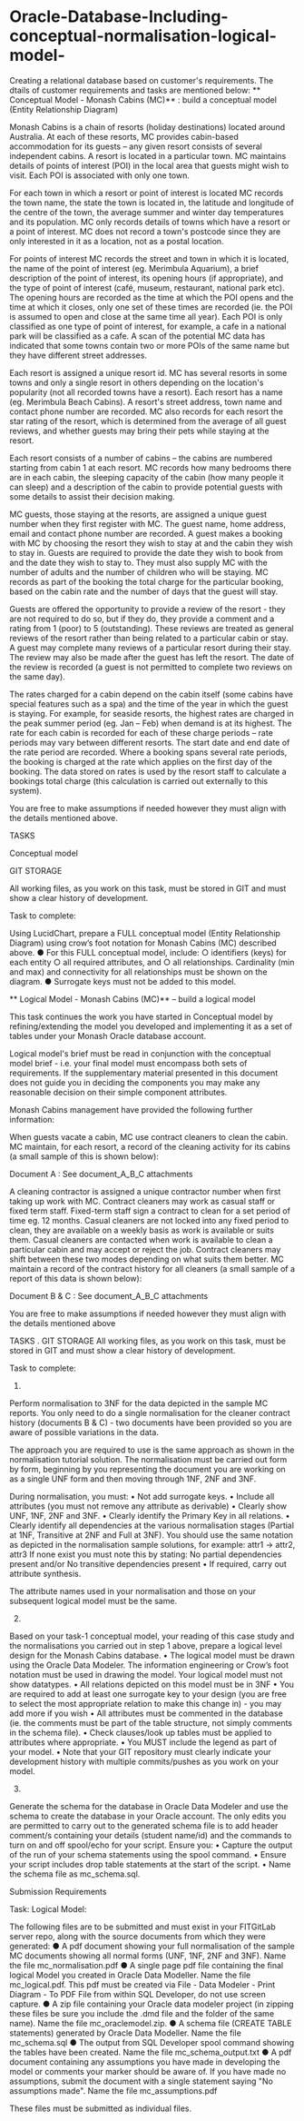 # Oracle-Database-Including-conceptual-normalisation-logical-model-
Creating a relational database based on customer's requirements. The dtails of customer requirements and tasks are mentioned below:
**
Conceptual Model - Monash Cabins (MC)** : build a conceptual model (Entity Relationship Diagram)

Monash Cabins is a chain of resorts (holiday destinations) located around Australia. At each of these resorts, MC provides cabin-based accommodation for its guests – any given resort consists of several independent cabins. A resort is located in a particular town. MC maintains details of points of interest (POI) in the local area that guests might wish to visit. Each POI is associated with only one town.

For each town in which a resort or point of interest is located MC records the town name, the state the town is located in, the latitude and longitude of the centre of the town, the average summer and winter day temperatures and its population. MC only records details of towns which have a resort or a point of interest. MC does not record a town's postcode since they are only interested in it as a location, not as a postal location.

For points of interest MC records the street and town in which it is located, the name of the point of interest (eg. Merimbula Aquarium), a brief description of the point of interest, its opening hours (if appropriate), and the type of point of interest (café, museum, restaurant, national park etc). The opening hours are recorded as the time at which the POI opens and the time at which it closes, only one set of these times are recorded (ie. the POI is assumed to open and close at the same time all year). Each POI is only classified as one type of point of interest, for example, a cafe in a national park will be classified as a cafe. A scan of the potential MC data has indicated that some towns contain two or more POIs of the same name but they have different street addresses.

Each resort is assigned a unique resort id. MC has several resorts in some towns and only a single resort in others depending on the location's popularity (not all recorded towns have a resort). Each resort has a name (eg. Merimbula Beach Cabins). A resort's street address, town name and contact phone number are recorded. MC also records for each resort the star rating of the resort, which is determined from the average of all guest reviews, and whether guests may bring their pets while staying at the resort.

Each resort consists of a number of cabins – the cabins are numbered starting from cabin 1 at each resort. MC records how many bedrooms there are in each cabin, the sleeping capacity of the cabin (how many people it can sleep) and a description of the cabin to provide potential guests with some details to assist their decision making.

MC guests, those staying at the resorts, are assigned a unique guest number when they first
register with MC. The guest name, home address, email and contact phone number are recorded. A guest makes a booking with MC by choosing the resort they wish to stay at and the cabin they wish to stay in. Guests are required to provide the date they wish to book from and the date they wish to stay to. They must also supply MC with the number of adults and the number of children who will be staying. MC records as part of the booking the total charge for the particular booking, based on the cabin rate and the number of days that the guest will stay.

Guests are offered the opportunity to provide a review of the resort - they are not required to do so, but if they do, they provide a comment and a rating from 1 (poor) to 5 (outstanding). These reviews are treated as general reviews of the resort rather than being related to a particular cabin or stay. A guest may complete many reviews of a particular resort during their stay. The review may also be made after the guest has left the resort. The date of the review is recorded (a guest is not permitted to complete two reviews on the same day).

The rates charged for a cabin depend on the cabin itself (some cabins have special features such as a spa) and the time of the year in which the guest is staying. For example, for seaside resorts, the highest rates are charged in the peak summer period (eg. Jan – Feb) when demand is at its highest. The rate for each cabin is recorded for each of these charge periods – rate periods may vary between different resorts. The start date and end date of the rate period are recorded. Where a booking spans several rate periods, the booking is charged at the rate which applies on the first day of the booking. The data stored on rates is used by the resort staff to calculate a bookings total charge (this calculation is carried out externally to this system).

You are free to make assumptions if needed however they must align with the details mentioned above. 

TASKS

Conceptual model


GIT STORAGE

All working files, as you work on this task, must be stored in GIT and must show a clear history of development. 

Task to complete:

Using LucidChart, prepare a FULL conceptual model (Entity Relationship Diagram) using crow’s foot notation for Monash Cabins (MC) described above.
● For this FULL conceptual model, include:
○ identifiers (keys) for each entity
○ all required attributes, and
○ all relationships. Cardinality (min and max) and connectivity for all relationships must be shown on the diagram.
● Surrogate keys must not be added to this model.

**
Logical Model - Monash Cabins (MC)** – build a logical model

This task continues the work you have started in Conceptual model by refining/extending the model you developed and implementing it as a set of tables under your Monash Oracle database account.

Logical model's brief must be read in conjunction with the conceptual model brief - i.e. your final model must encompass both sets of requirements.  If the supplementary material presented in this document does not guide you in deciding the components you may make any reasonable decision on their simple component attributes.

Monash Cabins management have provided the following further information:

When guests vacate a cabin, MC use contract cleaners to clean the cabin. MC maintain, for each resort, a record of the cleaning activity for its cabins (a small sample of this is shown below):

Document A : See document_A_B_C attachments

 
A cleaning contractor is assigned a unique contractor number when first taking up work with MC. 
Contract cleaners may work as casual staff or fixed term staff.
Fixed-term staff sign a contract to clean for a set period of time eg. 12 months.
Casual cleaners are not locked into any fixed period to clean, they are available on a weekly basis as work is available or suits them. Casual cleaners are contacted when work is available to clean a particular cabin and may accept or reject the job.
Contract cleaners may shift between these two modes depending on what suits them better.
MC maintain a record of the contract history for all cleaners (a small sample of a report of this data is shown below):


Document B & C : See document_A_B_C attachments
 

You are free to make assumptions if needed however they must align with the details mentioned above 

TASKS
.
GIT STORAGE
All working files, as you work on this task, must be stored in GIT and must show a
clear history of development. 

Task to complete:

1. 
Perform normalisation to 3NF for the data depicted in the sample MC reports. You only need to do a single normalisation for the cleaner contract history (documents B & C) - two
documents have been provided so you are aware of possible variations in the data.

The approach you are required to use is the same approach as shown in the normalisation
tutorial solution. The normalisation must be carried out form by form, beginning by you
representing the document you are working on as a single UNF form and then moving
through 1NF, 2NF and 3NF.

During normalisation, you must:
•	Not add surrogate keys.
•	Include all attributes (you must not remove any attribute as derivable)
•	Clearly show UNF, 1NF, 2NF and 3NF.
•	Clearly identify the Primary Key in all relations.
•	Clearly identify all dependencies at the various normalisation stages (Partial at 1NF,
Transitive at 2NF and Full at 3NF). You should use the same notation as depicted in the normalisation sample solutions, for example: attr1 -> attr2, attr3 
If none exist you must note this by stating:
                  No partial dependencies present and/or
                  No transitive dependencies present
•	If required, carry out attribute synthesis.

The attribute names used in your normalisation and those on your subsequent logical model
must be the same.

2. 
Based on your task-1 conceptual model, your reading of this case study and the normalisations you carried out in step 1 above, prepare a logical level design for the Monash Cabins database.
•	The logical model must be drawn using the Oracle Data Modeler. The information engineering or Crow’s foot notation must be used in drawing the model. Your logical model must not show datatypes.
•	All relations depicted on this model must be in 3NF
•	You are required to add at least one surrogate key to your design (you are free to select the most appropriate relation to make this change in) - you may add more if you wish
•	All attributes must be commented in the database (ie. the comments must be part of the table structure, not simply comments in the schema file).
•	Check clauses/look up tables must be applied to attributes where appropriate.
•	You MUST include the legend as part of your model.
•	Note that your GIT repository must clearly indicate your development history with multiple commits/pushes as you work on your model.

3. 
Generate the schema for the database in Oracle Data Modeler and use the schema to
create the database in your Oracle account. The only edits you are permitted to carry out to
the generated schema file is to add header comment/s containing your details (student
name/id) and the commands to turn on and off spool/echo for your script. Ensure you:
•	Capture the output of the run of your schema statements using the spool command.
•	Ensure your script includes drop table statements at the start of the script.
•	Name the schema file as mc_schema.sql.

Submission Requirements

Task: Logical Model:

The following files are to be submitted and must exist in your FITGitLab server repo, along with the source documents from which they were generated:
● A pdf document showing your full normalisation of the sample MC documents showing all
normal forms (UNF, 1NF, 2NF and 3NF). Name the file mc_normalisation.pdf
● A single page pdf file containing the final logical Model you created in Oracle Data
Modeller. Name the file mc_logical.pdf. This pdf must be created via File - Data Modeler -
Print Diagram - To PDF File from within SQL Developer, do not use screen capture.
● A zip file containing your Oracle data modeler project (in zipping these files be sure you
include the .dmd file and the folder of the same name). Name the file mc_oraclemodel.zip.
● A schema file (CREATE TABLE statements) generated by Oracle Data Modeller. Name the
file mc_schema.sql
● The output from SQL Developer spool command showing the tables have been created.
Name the file mc_schema_output.txt
● A pdf document containing any assumptions you have made in developing the model or
comments your marker should be aware of. If you have made no assumptions, submit the
document with a single statement saying "No assumptions made". Name the file
mc_assumptions.pdf

These files must be submitted as individual files.

